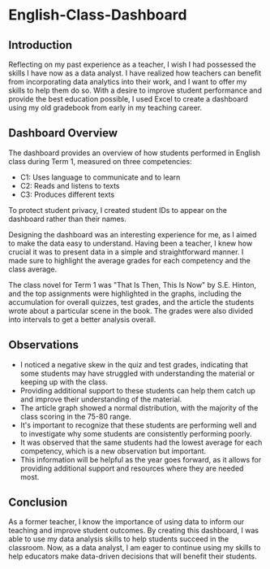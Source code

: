 # English-Class-Dashboard

## Introduction
Reflecting on my past experience as a teacher, I wish I had possessed the skills I have now as a data analyst. I have realized how teachers can benefit from incorporating data analytics into their work, and I want to offer my skills to help them do so. With a desire to improve student performance and provide the best education possible, I used Excel to create a dashboard using my old gradebook from early in my teaching career.

## Dashboard Overview
The dashboard provides an overview of how students performed in English class during Term 1, measured on three competencies: 
- C1: Uses language to communicate and to learn
- C2: Reads and listens to texts
- C3: Produces different texts

To protect student privacy, I created student IDs to appear on the dashboard rather than their names.

Designing the dashboard was an interesting experience for me, as I aimed to make the data easy to understand. Having been a teacher, I knew how crucial it was to present data in a simple and straightforward manner. I made sure to highlight the average grades for each competency and the class average.

The class novel for Term 1 was "That Is Then, This Is Now" by S.E. Hinton, and the top assignments were highlighted in the graphs, including the accumulation for overall quizzes, test grades, and the article the students wrote about a particular scene in the book. The grades were also divided into intervals to get a better analysis overall.

## Observations
- I noticed a negative skew in the quiz and test grades, indicating that some students may have struggled with understanding the material or keeping up with the class.
- Providing additional support to these students can help them catch up and improve their understanding of the material.
- The article graph showed a normal distribution, with the majority of the class scoring in the 75-80 range.
- It's important to recognize that these students are performing well and to investigate why some students are consistently performing poorly.
- It was observed that the same students had the lowest average for each competency, which is a new observation but important.
- This information will be helpful as the year goes forward, as it allows for providing additional support and resources where they are needed most.

## Conclusion
As a former teacher, I know the importance of using data to inform our teaching and improve student outcomes. By creating this dashboard, I was able to use my data analysis skills to help students succeed in the classroom. Now, as a data analyst, I am eager to continue using my skills to help educators make data-driven decisions that will benefit their students.
